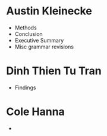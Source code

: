 # Austin Kleinecke
* Methods
* Conclusion
* Executive Summary
* Misc grammar revisions

# Dinh Thien Tu Tran
* Findings

# Cole Hanna
* 
